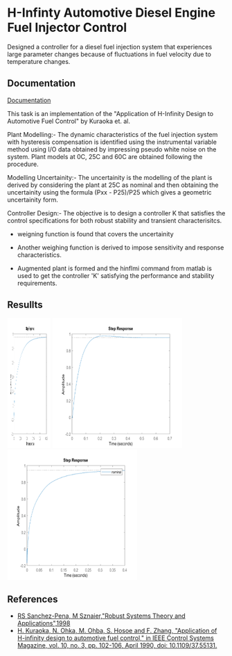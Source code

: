 
# H-Infinty Automotive Diesel Engine Fuel Injector Control

Designed a controller for a diesel fuel injection system that experiences large parameter changes because of fluctuations in fuel velocity due to temperature changes.





## Documentation

[Documentation](https://ieeexplore.ieee.org/abstract/document/55131)

This task is an implementation of the "Application of H-Infinity Design to Automotive Fuel Control" by Kuraoka et. al.

Plant Modelling:-
The dynamic characteristics of the fuel injection system with hysteresis compensation is identified using the instrumental variable method using I/O data obtained by impressing pseudo white noise on the system. Plant models at 0C, 25C and 60C are obtained following the procedure.

Modelling Uncertainity:-
The uncertainity is the modelling of the plant is derived by considering the plant at 25C as nominal and then obtaining the uncertainity using the formula (Pxx - P25)/P25 which gives a geometric uncertainity form.

Controller Design:-
The objective is to design a controller K that satisfies the control specifications for both robust stability and transient characterisitcs. 

- weigning function is found that covers the uncertainity 

- Another weighing function is derived to impose sensitivity and  response characteristics.

- Augmented plant is formed and the hinflmi command from matlab is used to get the controller 'K' satisfying the performance and stability requirements. 

## Resullts
<p float="center">
  <img src="https://github.com/Hussain7252/Hinf_fuelinjection_control/blob/main/Media/step_response_at_0.png" height="300" width="100" />
  <img src="https://github.com/Hussain7252/Hinf_fuelinjection_control/blob/main/Media/step_response_at_25.png" height="300" width="300" />
  <img src="https://github.com/Hussain7252/Hinf_fuelinjection_control/blob/main/Media/step_response_at_60.png" height="300" width="300" />
</p>


## References

 - [RS Sanchez-Pena, M Sznaier,"Robust Systems Theory and Applications",1998](https://dl.acm.org/doi/abs/10.5555/551467)
 - [H. Kuraoka, N. Ohka, M. Ohba, S. Hosoe and F. Zhang, "Application of H-infinity design to automotive fuel control," in IEEE Control Systems Magazine, vol. 10, no. 3, pp. 102-106, April 1990, doi: 10.1109/37.55131.](https://ieeexplore.ieee.org/abstract/document/55131)


